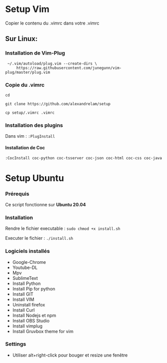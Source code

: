 # Setup Vim

Copier le contenu du .vimrc dans votre .vimrc

## Sur Linux:

### Installation de Vim-Plug

```
 ~/.vim/autoload/plug.vim --create-dirs \
     https://raw.githubusercontent.com/junegunn/vim-plug/master/plug.vim
```

### Copie du .vimrc

`cd`

`git clone https://github.com/alexandrelam/setup`

`cp setup/.vimrc .vimrc`

### Installation des plugins

Dans vim : `:PlugInstall`

#### Installation de Coc

`:CocInstall coc-python coc-tsserver coc-json coc-html coc-css coc-java`

# Setup Ubuntu

### Prérequis

Ce script fonctionne sur **Ubuntu 20.04**

### Installation

Rendre le fichier executable : `sudo chmod +x install.sh`

Executer le fichier : `./install.sh`

### Logiciels installés

* Google-Chrome
* Youtube-DL
* Mpv
* SublimeText
* Install Python
* Install Pip for python
* Install GIT
* Install VIM
* Uninstall firefox
* Install Curl
* Install Nodejs et npm
* Install OBS Studio
* Install vimplug
* Install Gruvbox theme for vim

### Settings
* Utiliser alt+right-click pour bouger et resize une fenêtre
